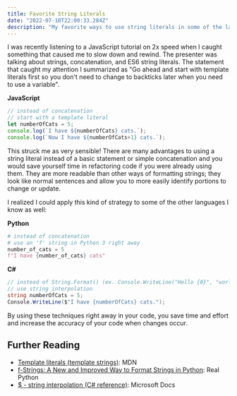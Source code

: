 ```yaml
---
title: Favorite String Literals
date: "2022-07-10T22:00:33.284Z"
description: "My favorite ways to use string literals in some of the languages I code in"
---
```


I was recently listening to a JavaScript tutorial on 2x speed when I caught something that caused me to slow down and rewind. The presenter was talking about strings, concatenation, and ES6 string literals. The statement that caught my attention I summarized as "Go ahead and start with template literals first so you don't need to change to backticks later when you need to use a variable".

**JavaScript**

```Javascript
// instead of concatenation
// start with a template literal
let numberOfCats = 5;
console.log(`I have ${numberOfCats} cats.`);
console.log(`Now I have ${numberOfCats+1} cats.`);
```

This struck me as very sensible! There are many advantages to using a string literal instead of a basic statement or simple concatenation and you would save yourself time in refactoring code if you were already using them. They are more readable than other ways of formatting strings; they look like normal sentences and allow you to more easily identify portions to change or update.

I realized I could apply this kind of strategy to some of the other languages I know as well:

**Python**

```Python
# instead of concatenation
# use an 'f' string in Python 3 right away
number_of_cats = 5
f"I have {number_of_cats} cats"
```

**C#**

```csharp
// instead of String.Format() (ex. Console.WriteLine("Hello {0}", "world"))
// use string interpolation
string numberOfCats = 5;
Console.WriteLine($"I have {numberOfCats} cats.");
```

By using these techniques right away in your code, you save time and effort and increase the accuracy of your code when changes occur.

## Further Reading

- [Template literals (template strings)](https://developer.mozilla.org/en-US/docs/Web/JavaScript/Reference/Template_literals): MDN
- [f-Strings: A New and Improved Way to Format Strings in Python](https://realpython.com/python-f-strings/#f-strings-a-new-and-improved-way-to-format-strings-in-python): Real Python
- [$ - string interpolation (C# reference)](https://docs.microsoft.com/en-us/dotnet/csharp/language-reference/tokens/interpolated): Microsoft Docs
